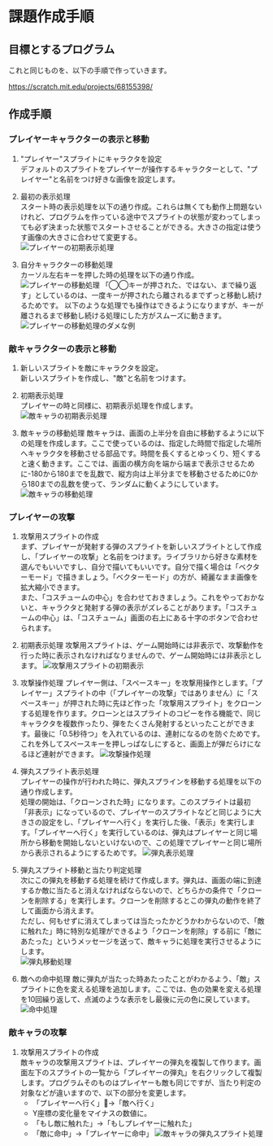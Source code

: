 # 課題作成手順

## 目標とするプログラム
これと同じものを、以下の手順で作っていきます。

https://scratch.mit.edu/projects/68155398/

## 作成手順

### プレイヤーキャラクターの表示と移動

1. "プレイヤー"スプライトにキャラクタを設定  
デフォルトのスプライトをプレイヤーが操作するキャラクターとして、"プレイヤー"と名前をつけ好きな画像を設定します。

1. 最初の表示処理  
スタート時の表示処理を以下の通り作成。これらは無くても動作上問題ないけれど、プログラムを作っている途中でスプライトの状態が変わってしまっても必ず決まった状態でスタートさせることができる。大きさの指定は使うす画像の大きさに合わせて変更する。  
![プレイヤーの初期表示処理](images/player01.png)

1. 自分キャラクターの移動処理  
カーソル左右キーを押した時の処理を以下の通り作成。
![プレイヤーの移動処理](images/player02.png)
「◯◯キーが押された、ではない、まで繰り返す」としているのは、一度キーが押されたら離されるまでずっと移動し続けるためです。
以下のような処理でも操作はできるようになりますが、キーが離されるまで移動し続ける処理にした方がスムーズに動きます。
![プレイヤーの移動処理のダメな例](images/player03.png)

### 敵キャラクターの表示と移動

1. 新しいスプライトを敵にキャラクタを設定。  
新しいスプライトを作成し、"敵"と名前をつけます。

1. 初期表示処理  
プレイヤーの時と同様に、初期表示処理を作成します。
![敵キャラの初期表示処理](images/enemy01.png)

1. 敵キャラの移動処理
敵キャラは、画面の上半分を自由に移動するように以下の処理を作成します。ここで使っているのは、指定した時間で指定した場所へキャラクタを移動させる部品です。時間を長くするとゆっくり、短くすると速く動きます。ここでは、画面の横方向を端から端まで表示させるために-180から180までを乱数で、縦方向は上半分までを移動させるために0から180までの乱数を使って、ランダムに動くようにしています。
![敵キャラの移動処理](images/enemy02.png)

### プレイヤーの攻撃

1. 攻撃用スプライトの作成  
まず、プレイヤーが発射する弾のスプライトを新しいスプライトとして作成し、「プレイヤーの攻撃」と名前をつけます。ライブラリから好きな素材を選んでもいいですし、自分で描いてもいいです。自分で描く場合は「ベクターモード」で描きましょう。「ベクターモード」の方が、綺麗なまま画像を拡大縮小できます。  
また、「コスチュームの中心」を合わせておきましょう。これをやっておかないと、キャラクタと発射する弾の表示がズレることがあります。「コスチュームの中心」は、「コスチューム」画面の右上にある十字のボタンで合わせられます。

1. 初期表示処理
攻撃用スプライトは、ゲーム開始時には非表示で、攻撃動作を行った時に表示されなければなりませんので、ゲーム開始時には非表示とします。
![攻撃用スプライトの初期表示](images/player-attack01.png)

1. 攻撃操作処理
プレイヤー側は、「スペースキー」を攻撃用操作とします。「プレイヤー」スプライトの中（「プレイヤーの攻撃」ではありません）に「スペースキー」が押された時に先ほど作った「攻撃用スプライト」をクローンする処理を作ります。クローンとはスプライトのコピーを作る機能で、同じキャラクタを複数作ったり、弾をたくさん発射するといったことができます。最後に「0.5秒待つ」を入れているのは、連射になるのを防ぐためです。これを外してスペースキーを押しっぱなしにすると、画面上が弾だらけになるほど連射ができます。
![攻撃操作処理](images/player-attack02.png)

1. 弾丸スプライト表示処理  
プレイヤーの操作が行われた時に、弾丸スプラインを移動する処理を以下の通り作成します。  
処理の開始は、「クローンされた時」になります。このスプライトは最初「非表示」になっているので、プレイヤーのスプライトなどと同じように大きさの設定をし、「プレイヤーへ行く」を実行した後、「表示」を実行します。「プレイヤーへ行く」を実行しているのは、弾丸はプレイヤーと同じ場所から移動を開始しないといけないので、この処理でプレイヤーと同じ場所から表示されるようにするためです。
![弾丸表示処理](images/player-attack03.png)  

1. 弾丸スプライト移動と当たり判定処理  
次にこの弾丸を移動する処理を続けて作成します。弾丸は、画面の端に到達するか敵に当たると消えなければならないので、どちらかの条件で「クローンを削除する」を実行します。クローンを削除するとこの弾丸の動作を終了して画面から消えます。  
ただし、何もせずに消えてしまっては当たったかどうかわからないので、「敵に触れた」時に特別な処理ができるよう「クローンを削除」する前に「敵にあたった」というメッセージを送って、敵キャラに処理を実行させるようにします。  
![弾丸移動処理](images/player-attack04.png)  

1. 敵への命中処理
敵に弾丸が当たった時あたったことがわかるよう、「敵」スプライトに色を変える処理を追加します。ここでは、色の効果を変える処理を10回繰り返して、点滅のような表示をし最後に元の色に戻しています。  
![命中処理](images/player-attack05.png)  

### 敵キャラの攻撃

1. 攻撃用スプライトの作成  
敵キャラの攻撃用スプライトは、プレイヤーの弾丸を複製して作ります。画面左下のスプライトの一覧から「プレイヤーの弾丸」を右クリックして複製します。プログラムそのものはプレイヤーも敵も同じですが、当たり判定の対象などが違いますので、以下の部分を変更します。
	- 「プレイヤーへ行く」→「敵へ行く」
	- Y座標の変化量をマイナスの数値に。
	- 「もし敵に触れた」→「もしプレイヤーに触れた」
	- 「敵に命中」→「プレイヤーに命中」
![敵キャラの弾丸スプライト処理](images/enemy-attack.png)


